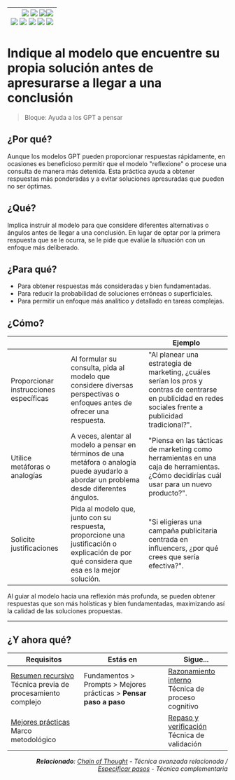<div align=right>

|[![](https://img.shields.io/badge/-Inicio-FFF?style=flat&logo=Emlakjet&logoColor=black)](/README.md) [![](https://img.shields.io/badge/-Introducción-FFF?style=flat&logo=abbrobotstudio&logoColor=black)](/documentos/intro.md) [![](https://img.shields.io/badge/-Panorámica-FFF?style=flat&logo=openstreetmap&logoColor=black)](/documentos/panoramica.md)[![](https://img.shields.io/badge/-Modelos_de_lenguaje-FFF?style=flat&logo=LiveChat&logoColor=black)](/documentos/LLMs.md)<br>  [![](https://img.shields.io/badge/-Prompts-FFF?style=flat&logo=Proton&logoColor=black)](/documentos/prompts/README.md) [![](https://img.shields.io/badge/-Ing,_de_prompts-FFF?style=flat&logo=googleearthengine&logoColor=black)](/documentos/ingenieriaDePrompts/README.md) [![](https://img.shields.io/badge/-Patrones-FFF?style=flat&logo=textpattern&logoColor=black)](/documentos/ingenieriaDePrompts/patrones/README.md) [![](https://img.shields.io/badge/8vP-FFF?style=flat&logo=v8&logoColor=black)](/documentos/prompts/mejoresPracticas/8virtudesDelPrompting.md) [![](https://img.shields.io/badge/-Casos_de_uso-FFF?style=flat&logo=gitbook&logoColor=black)](/documentos/casosDeUso/README.md)|
|-:|

</div>

# Indique al modelo que encuentre su propia solución antes de apresurarse a llegar a una conclusión

> Bloque: Ayuda a los GPT a pensar

## ¿Por qué?

Aunque los modelos GPT pueden proporcionar respuestas rápidamente, en ocasiones es beneficioso permitir que el modelo "reflexione" o procese una consulta de manera más detenida. Esta práctica ayuda a obtener respuestas más ponderadas y a evitar soluciones apresuradas que pueden no ser óptimas.

## ¿Qué?

Implica instruir al modelo para que considere diferentes alternativas o ángulos antes de llegar a una conclusión. En lugar de optar por la primera respuesta que se le ocurra, se le pide que evalúe la situación con un enfoque más deliberado.

## ¿Para qué?

- Para obtener respuestas más consideradas y bien fundamentadas.
- Para reducir la probabilidad de soluciones erróneas o superficiales.
- Para permitir un enfoque más analítico y detallado en tareas complejas.

## ¿Cómo?

|||Ejemplo|
|-|-|-|
Proporcionar instrucciones específicas|Al formular su consulta, pida al modelo que considere diversas perspectivas o enfoques antes de ofrecer una respuesta.|"Al planear una estrategia de marketing, ¿cuáles serían los pros y contras de centrarse en publicidad en redes sociales frente a publicidad tradicional?".
Utilice metáforas o analogías|A veces, alentar al modelo a pensar en términos de una metáfora o analogía puede ayudarlo a abordar un problema desde diferentes ángulos.|"Piensa en las tácticas de marketing como herramientas en una caja de herramientas. ¿Cómo decidirías cuál usar para un nuevo producto?".
Solicite justificaciones|Pida al modelo que, junto con su respuesta, proporcione una justificación o explicación de por qué considera que esa es la mejor solución.|"Si eligieras una campaña publicitaria centrada en influencers, ¿por qué crees que sería efectiva?".

Al guiar al modelo hacia una reflexión más profunda, se pueden obtener respuestas que son más holísticas y bien fundamentadas, maximizando así la calidad de las soluciones propuestas.

---

## ¿Y ahora qué?

<div align=right>

|Requisitos|Estás en|Sigue...|
|-|-|-|
|[Resumen recursivo](resumenDeResumen.md)<br>Técnica previa de procesamiento complejo|Fundamentos > Prompts > Mejores prácticas > **Pensar paso a paso**|[Razonamiento interno](razonaGPT.md)<br>Técnica de proceso cognitivo
|[Mejores prácticas](README.md)<br>Marco metodológico||[Repaso y verificación](repasaGPT.md)<br>Técnica de validación

<i>**Relacionado**: [Chain of Thought](../../ingenieriaDePrompts/chainOfThought.md) - Técnica avanzada relacionada / [Especificar pasos](especificarPasos.md) - Técnica complementaria</i>

</div>